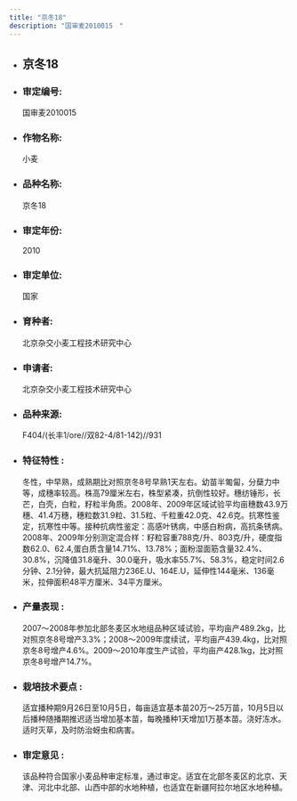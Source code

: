 ```yaml
---
title: "京冬18"
description: "国审麦2010015　"
---
```

* ## 京冬18
* ###  审定编号:  
   国审麦2010015　

*  ### 作物名称:  
   小麦

*   ###  品种名称: 
    京冬18

*   ### 审定年份: 
    2010

*   ### 审定单位:  
    国家

*   ### 育种者:  
    北京杂交小麦工程技术研究中心

*   ### 申请者:  
    北京杂交小麦工程技术研究中心

*   ### 品种来源:  
    F404/(长丰1/ore//双82-4/81-142)//931

*   ### 特征特性 : 
    冬性，中早熟，成熟期比对照京冬8号早熟1天左右。幼苗半匍匐，分蘖力中等，成穗率较高。株高79厘米左右，株型紧凑，抗倒性较好。穗纺锤形，长芒，白壳，白粒，籽粒半角质。2008年、2009年区域试验平均亩穗数43.9万穗、41.4万穗，穗粒数31.9粒、31.5粒、千粒重42.0克、42.6克。抗寒性鉴定，抗寒性中等。接种抗病性鉴定：高感叶锈病，中感白粉病，高抗条锈病。2008年、2009年分别测定混合样：籽粒容重788克/升、803克/升，硬度指数62.0、62.4,蛋白质含量14.71%、13.78%；面粉湿面筋含量32.4%、30.8%，沉降值31.8毫升、30.0毫升，吸水率55.7%、58.3%，稳定时间2.6分钟、2.1分钟，最大抗延阻力236E.U、164E.U，延伸性144毫米、136毫米，拉伸面积48平方厘米、34平方厘米。

*   ### 产量表现 : 
    2007～2008年参加北部冬麦区水地组品种区域试验，平均亩产489.2kg，比对照京冬8号增产3.3%；2008～2009年度续试，平均亩产439.4kg，比对照京冬8号增产4.6%。2009～2010年度生产试验，平均亩产428.1kg，比对照京冬8号增产14.7%。

*   ### 栽培技术要点 : 
    适宜播种期9月26日至10月5日，每亩适宜基本苗20万～25万苗，10月5日以后播种随播期推迟适当增加基本苗，每晚播种1天增加1万基本苗。浇好冻水。适时灭草，及时防治蚜虫和病害。

*   ### 审定意见 : 
    该品种符合国家小麦品种审定标准，通过审定。适宜在北部冬麦区的北京、天津、河北中北部、山西中部的水地种植，也适宜在新疆阿拉尔地区水地种植。
